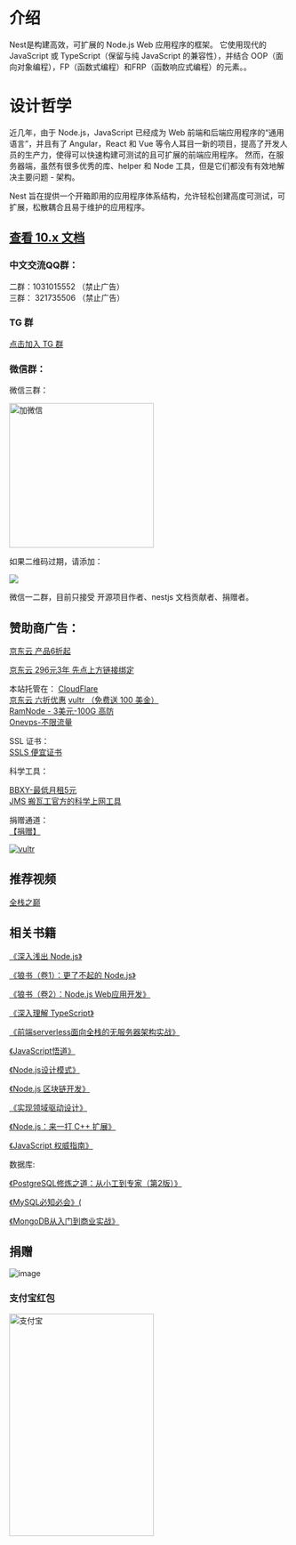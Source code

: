 # 介绍

Nest是构建高效，可扩展的 Node.js Web 应用程序的框架。 它使用现代的 JavaScript 或 TypeScript（保留与纯 JavaScript 的兼容性），并结合 OOP（面向对象编程），FP（函数式编程）和FRP（函数响应式编程）的元素。。

# 设计哲学

近几年，由于 Node.js，JavaScript 已经成为 Web 前端和后端应用程序的“通用语言”，并且有了 Angular，React 和 Vue 等令人耳目一新的项目，提高了开发人员的生产力，使得可以快速构建可测试的且可扩展的前端应用程序。 然而，在服务器端，虽然有很多优秀的库、helper 和 Node 工具，但是它们都没有有效地解决主要问题 - 架构。

Nest 旨在提供一个开箱即用的应用程序体系结构，允许轻松创建高度可测试，可扩展，松散耦合且易于维护的应用程序。

## [查看 10.x 文档](/10/)

### 中文交流QQ群：     

二群：1031015552 （禁止广告）    
三群： 321735506 （禁止广告）


### TG 群

[点击加入 TG 群](https://t.me/+TCn0z6Z0wwKA_IFD)




### 微信群：

微信三群：    

<img src="https://ghproxy.org/https://raw.githubusercontent.com/zuohuadong/imgbed/main/pic/siqun.jpg" alt="加微信" width="260" height="260" align="bottom" />

如果二维码过期，请添加：


![](https://ghproxy.org/https://raw.githubusercontent.com/zuohuadong/imgbed/main/pic/68747470733a2f2f7069632e646f776e6b2e63632f6974656d2f3566386336633334316364316262623836623732666339612e6a7067.jpg)    



微信一二群，目前只接受 开源项目作者、nestjs 文档贡献者、捐赠者。



## 赞助商广告：

[京东云 产品6折起](https://partner.jdcloud.com/partner/notice/39c68afb71a544e4883b6cd79bb5dffd)    

[京东云 296元3年 先点上方链接绑定](https://www.jdcloud.com/cn/pages/2024618)


本站托管在： 
[CloudFlare](https://www.cloudflare.com)   
[京东云 六折优惠](https://partner.jdcloud.com/partner/notice/39c68afb71a544e4883b6cd79bb5dffd)
[vultr   （免费送 100 美金）](https://www.vultr.com/?ref=8967015-8H)  
[RamNode - 3美元-100G 高防](https://clientarea.ramnode.com/aff.php?aff=3451)    
[Onevps-不限流量](https://www.onevps.cloud/?aff=12238)    
  
SSL 证书：    
[SSLS 便宜证书](https://ssls.sjv.io/e4OKrg)

科学工具：

[BBXY-最低月租5元](https://bbxy.cloud/auth/register?code=GPTR)    
[JMS 搬瓦工官方的科学上网工具](https://justmysocks3.net/members/aff.php?aff=6423)    

捐赠通道：    
[【捐赠】](https://gitee.com/notadd/docs.nestjs.cn?donate=true)   

  


[![vultr](https://www.vultr.com/media/banner_1.png)](https://www.vultr.com/?ref=7815855-4F)



## 推荐视频

[全栈之巅](https://space.bilibili.com/341919508)

## 相关书籍


[《深入浅出 Node.js》](https://union-click.jd.com/jdc?e=&p=JF8AAMQDIgZlGmsVAhADURNdHDJWWA1FBCVbV0IUWVALHEpCAUdETlcNVQtHRRUCEANRE10cHUtCCUZrEBxaXRNvH35ib3U-fgBgdGh7BlguQw4eN1QrWx0GFARUGVwWMiIHUisNewITBlQaWhAGFQBlGmsVBREAUBNcFgMXD1MTaxICGzdVG14VABUCSR1dFAQSBlYbayUyETdlK1slASJFO0kJHQoRUF0dW0FVQgIGGl9GUBEOVhhZFQAQBVFMDBdQIgVUGl8c)


[《狼书（卷1）：更了不起的 Node.js》](https://union-click.jd.com/jdc?e=&p=JF8AAMQDIgZlGmsVARUEVxheHDJWWA1FBCVbV0IUWVALHEpCAUdETlcNVQtHRRUBFQRXGF4cHUtCCUZrUVprQBVNOmZnVHEGAQJuBFdvEEg5Uw4eN1QrWx0GFARUGVwWMiIHUisNewITBlQaWhACFwRlGmsVBREAUBNcFwcVD1YeaxICGzdVG14VABUCSR1dFAQSBlYbayUyETdlK1slASJFOx5fRgVAVFcdDBEFQQIFE1gcB0UCBxkOQAUQBlVMC0FRIgVUGl8c)

[《狼书（卷2）：Node.js Web应用开发》](https://union-click.jd.com/jdc?e=&p=JF8AAMQDIgZlGmsVARUHUBNYEzJWWA1FBCVbV0IUWVALHEpCAUdETlcNVQtHRRUBFQdQE1gTHUtCCUZrQkVJASYBWxFidkdcegVqYRRwXWQfZQ4eN1QrWx0GFARUGVwWMiIHUisNewITBlQaWhACFwRlGmsVBREAUBNcEAETBlEYaxICGzdVG14VABUCSR1dFAQSBlYbayUyETdlK1slASJFO0xfQQITAVZPXBcAFwICS1sdVUABV05eQFcaB10YXRAEIgVUGl8c)

[《深入理解 TypeScript》](https://union-click.jd.com/jdc?e=&p=JF8AAMQDIgZlGmsVARQDURxYEDJWWA1FBCVbV0IUWVALHEpCAUdETlcNVQtHRRUBFANRHFgQHUtCCUZraFBxBi8cWBxnR3EsRAVLUUQBMmRcZQ4eN1QrWx0GFARUGVwWMiIHUisNewITBlQaWhACFwRlGmsVBREAUBNcEgsSAVcbaxICGzdVG14VABUCSR1dFAQSBlYbayUyETdlK1slASJFO0kOHAdGU1xIWUBXQQJTS1wdAhABVhJZHQoWD1UeDxMCIgVUGl8c)

[《前端serverless面向全栈的无服务器架构实战》](https://union-click.jd.com/jdc?e=&p=JF8AAMQDIgZlGmsVABEGXBxfEjJWWA1FBCVbV0IUWVALHEpCAUdETlcNVQtHRRUAEQZcHF8SHUtCCUZrYF0SYUtIX3dgR0c2ExMQQhJhL0cAdQ4eN1QrWx0GFARUGVwWMiIHUisNewITBlQaWhACFwRlGmsVBREAURpbFwUQD1ISaxICGzdVG14VABUCSR1dFAQSBlYbayUyETdlK1slASJFOxtbFgobB1NPDkUKEwIFHAlFBRVTBkkPEAcQAwEbWhBXIgVUGl8c)

[《JavaScript悟道》](https://union-click.jd.com/jdc?e=&p=JF8AAMQDIgZlGmsVARsOVxhfHTJWWA1FBCVbV0IUWVALHEpCAUdETlcNVQtHRRUBGw5XGF8dHUtCCUZrcnx7Xx4SGxxhQHUdUhMWcEpVB1tbUw4eN1QrWx0GFARUGVwWMiIHUisNewITBlQaWhAGFQBlGmsVBREAURpbEgYRAVYSaxICGzdVG14VABUCSR1dFAQSBlYbayUyETdlK1slASJFOx4JFgpADgBIDhYHEQIBH1tGV0UBVxIMRgtFDwAcDkIHIgVUGl8c)

[《Node.js设计模式》](https://union-click.jd.com/jdc?e=&p=JF8AALsDIgZlGmsXAxcDXBpZFzJWWA1FBCVbV0IUWVALHEpCAUdETlcNVQtHRRcDFwNcGlkXHUtCCUZrXnhPWh5cLEVnaVdUBRNLQAhvUFMoQw4eN1QrWx0GFARUGVwWMiIHUisQewMiBmUbXBYFFgZVH14dBRUEZRxbHDISB1AbWRIHDgFTGl0VAxEHZStrFjIiN1UrWCVAfFIAHA8cA0YOUUsPHAdGAl0SWBYEEwcHGF1HBhBUBx5cJQATBlES)


[《Node.js 区块链开发》](https://union-click.jd.com/jdc?e=&p=JF8AAM4DIgZlGFwXARMOUR9bFTISD1UYUhAGEgRTHmtRXUpZCisCUEdTRV4FRU1HRltKQA4KUExbSxtTFQEbAlEbWBMHDV4QRwYlXRNTERxSSAJyf1J5X2B1WUYcTQdzYh4LZRprFQoWAVYaWRIBIjdVHGtUbBsBVx5cJQMiB1IYXBAKFQRcGlkUBSIAVRJrFQIXB1ccXgkEFAZTG1oWAiI3ZRhrJTISN1YrGXsBQA9dSQ8UBBUCVEheEgNGVAEdDBAHElACHwkTA0dSVytZFAMWDg)    

[《实现领域驱动设计》](https://union-click.jd.com/jdc?e=&p=JF8AAMQDIgZlGmsVABIFVR5THDJWWA1FBCVbV0IUWVALHEpCAUdETlcNVQtHRRUAEgVVHlMcHUtCCUZrE31sADEbEBFien1QE11eAWVEFGAbQw4eN1QrWx0GFARUGVwWMiIHUisNewITBlQaWhACFwRlGmsVBREAURpbEAcaB1MeaxICGzdVG14VABUCSR1dFAQSBlYbayUyETdlK1slASJFO0lSFANCA1xMUxELFQICSQkcUUAOVRlYQldHDgZOXBIDIgVUGl8c)

[《Node.js：来一打 C++ 扩展》](https://union-click.jd.com/jdc?e=&p=JF8AAMQDIgZlGmsVARAOVB5aEDJWWA1FBCVbV0IUWVALHEpCAUdETlcNVQtHRRUBEA5UHloQHUtCCUZrYwFtUhNZHBBhWkdRRylKSVJYPGw_ZQ4eN1QrWx0GFARUGVwWMiIHUisNewITBlQaWhACFwRlGmsVBREAUBNcEQsRBF0faxICGzdVG14VABUCSR1dFAQSBlYbayUyETdlK1slASJFOxpZEQtGAlNPWR1VQQJcGA5GABYCVk5YFgFBBwZLUxNXIgVUGl8c)

[《JavaScript 权威指南》](https://union-click.jd.com/jdc?e=&p=JF8AAMQDIgZlGmsVAxoBUB5ZEjJWWA1FBCVbV0IUWVALHEpCAUdETlcNVQtHRRUDGgFQHlkSHUtCCUZrSn1KXVdOJFBhEXFTfjNqUhFBDEclZQ4eN1QrWx0GFARUGVwWMiIHUisNewITBlQaWhADFgRlGmsVBREAUBNcEwoXBFYZaxICGzdVG14VABUCSR1dFAQSBlYbayUyETdlK1slASJFO0taHAdAUlQTDEUKRQJRG1kcCxZXUBwPEwESDgVMWBUAIgVUGl8c)




数据库:    

[《PostgreSQL修炼之道：从小工到专家（第2版）》](https://union-click.jd.com/jdc?e=&p=JF8AAMQDIgZlGmsVARQFUhhaFTJWWA1FBCVbV0IUWVALHEpCAUdETlcNVQtHRRUBFAVSGFoVHUtCCUZrYGtLXw9uLh1hb1s3WA8TX2ZfCGI9dQ4eN1QrWx0GFARUGVwWMiIHUisNewITBlQaWhADFgRlGmsVBREAUBNcHAQTD1ceaxICGzdVG14VABUCSR1dFAQSBlYbayUyETdlK1slASJFOx9bRwYUUgFJWkJWEQICGAgdURsCBh9dQVdAAVVOWRFQIgVUGl8c)

[《MySQL必知必会》(](https://union-click.jd.com/jdc?e=&p=JF8AAMQDIgZlGmsVARsHXBNSFjJWWA1FBCVbV0IUWVALHEpCAUdETlcNVQtHRRUBGwdcE1IWHUtCCUZrfHVGRAMbA11nW0MRUgRoXmJCCmUwQw4eN1QrWx0GFARUGVwWMiIHUisNewITBlQaWhAGFQBlGmsVBREAUBNcHQUTBVwYaxICGzdVG14VABUCSR1dFAQSBlYbayUyETdlK1slASJFOxIPQAsbAwUcWBUKFQJVSQlGA0FQUR0JFwIXUFUTWhUKIgVUGl8c)


[《MongoDB从入门到商业实战》](https://union-click.jd.com/jdc?e=&p=JF8AAMQDIgZlGmsVARYBXRpaFTJWWA1FBCVbV0IUWVALHEpCAUdETlcNVQtHRRUBFgFdGloVHUtCCUZrY1BvZR1cHnBgS1MiQSxOVUR-U0g5Uw4eN1QrWx0GFARUGVwWMiIHUisNewITBlQaWhACFwRlGmsVBREAUBNdFAAQB10SaxICGzdVG14VABUCSR1dFAQSBlYbayUyETdlK1slASJFOx1YEQcVBQIYCBNQGwIHTgtGURBXBR5eQFEQDwUfWkYFIgVUGl8c)


## 捐赠

![image](https://user-images.githubusercontent.com/11203929/158335069-b51c4493-83f1-4abd-953f-a2e12dfdb8c5.png)







### 支付宝红包


<img src="https://ghproxy.com/https://raw.githubusercontent.com/zuohuadong/imgbed/main/pic/%E5%BE%AE%E4%BF%A1%E5%9B%BE%E7%89%87_20211213154942.jpg" alt="支付宝" width="260" height="400" align="bottom" />
